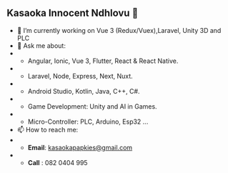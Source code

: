 ## Kasaoka Innocent Ndhlovu 👋

- 🔭 I’m currently working on Vue 3 (Redux/Vuex),Laravel, Unity 3D and PLC
- 💬 Ask me about: 
-  * Angular, Ionic, Vue 3, Flutter, React & React Native.
-  * Laravel, Node, Express, Next, Nuxt.
-  * Android Studio, Kotlin, Java, C++, C#.
-  * Game Development: Unity and AI in Games.
-  * Micro-Controller: PLC, Arduino, Esp32 ...
- 📫 How to reach me:
-  * **Email**: kasaokapapkies@gmail.com
-  * **Call** : 082 0404 995


